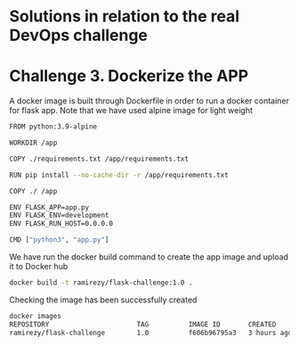 # Solutions in relation to the real DevOps challenge

# Challenge 3. Dockerize the APP

A docker image is built through Dockerfile in order to run a docker container for flask app.
Note that we have used alpine image for light weight

```bash
FROM python:3.9-alpine

WORKDIR /app

COPY ./requirements.txt /app/requirements.txt

RUN pip install --no-cache-dir -r /app/requirements.txt

COPY ./ /app

ENV FLASK_APP=app.py
ENV FLASK_ENV=development
ENV FLASK_RUN_HOST=0.0.0.0

CMD ["python3", "app.py"]
```

We have run the docker build command to create the app image and upload it to Docker hub
```bash
docker build -t ramirezy/flask-challenge:1.0 .
```
Checking the image has been successfully created
```bash
docker images
REPOSITORY                      TAG          IMAGE ID       CREATED        SIZE
ramirezy/flask-challenge        1.0          f606b96795a3   3 hours ago    191MB
```
